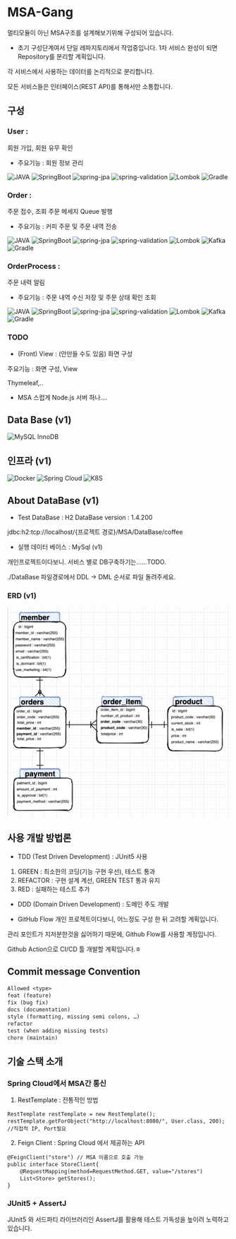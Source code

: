 # MSA-Gang
멀티모듈이 아닌 MSA구조를 설계해보기위해 구성되어 있습니다.
- 초기 구성단계여서 단일 레파지토리에서 작업중입니다. 1차 서비스 완성이 되면 Repository를 분리할 계획입니다.

각 서비스에서 사용하는 데이터를 논리적으로 분리합니다.

모든 서비스들은 인터페이스(REST API)를 통해서만 소통합니다. 

## 구성
### User :

회원 가입, 회원 유무 확인

- 주요기능 : 회원 정보 관리
    
![JAVA ](https://img.shields.io/badge/JAVA_JDK-1.11-007396?Style=flat&logo=Java&logoColor=007396)
![SpringBoot](https://img.shields.io/badge/SpringBoot-2.4.3-6DB33F?Style=flat&logo=Spring&logoColor=6DB33F)
![spring-jpa](https://img.shields.io/badge/Spring_jpa-2.4.5-6DB33F?Style=flat&logo=Spring&logoColor=85EA2D)
![spring-validation](https://img.shields.io/badge/Spring_validation-2.4.3-6DB33F?Style=flat&logo=Spring&logoColor=85EA2D)
![Lombok](https://img.shields.io/badge/Lombok-1.18.18-BC4521?Style=flat)
![Gradle](https://img.shields.io/badge/gradle-gradle6.8.3-yellow?Style=flat)

### Order :
주문 접수, 조회 주문 메세지 Queue 발행

- 주요기능 : 커피 주문 및 주문 내역 전송

![JAVA ](https://img.shields.io/badge/JAVA_JDK-1.11-007396?Style=flat&logo=Java&logoColor=007396)
![SpringBoot](https://img.shields.io/badge/SpringBoot-2.4.3-6DB33F?Style=flat&logo=Spring&logoColor=6DB33F)
![spring-jpa](https://img.shields.io/badge/Spring_jpa-2.4.5-6DB33F?Style=flat&logo=Spring&logoColor=85EA2D)
![spring-validation](https://img.shields.io/badge/Spring_validation-2.4.3-6DB33F?Style=flat&logo=Spring&logoColor=85EA2D)
![Lombok](https://img.shields.io/badge/Lombok-1.18.18-BC4521?Style=flat)
![Kafka](https://img.shields.io/badge/kafka-kafa2.6.6-yellowgreen?Style=flat)
![Gradle](https://img.shields.io/badge/gradle-gradle6.8.3-yellow?Style=flat)
  
### OrderProcess :
주문 내력 알림

- 주요기능 : 주문 내역 수신 저장 및 주문 상태 확인 조회

![JAVA ](https://img.shields.io/badge/JAVA_JDK-1.11-007396?Style=flat&logo=Java&logoColor=007396)
![SpringBoot](https://img.shields.io/badge/SpringBoot-2.4.3-6DB33F?Style=flat&logo=Spring&logoColor=6DB33F)
![spring-jpa](https://img.shields.io/badge/Spring_jpa-2.4.5-6DB33F?Style=flat&logo=Spring&logoColor=85EA2D)
![spring-validation](https://img.shields.io/badge/Spring_validation-2.4.3-6DB33F?Style=flat&logo=Spring&logoColor=85EA2D)
![Lombok](https://img.shields.io/badge/Lombok-1.18.18-BC4521?Style=flat)
![Kafka](https://img.shields.io/badge/kafka-kafa2.6.6-yellowgreen?Style=flat)
![Gradle](https://img.shields.io/badge/gradle-gradle6.8.3-yellow?Style=flat)

### TODO 
- (Front) View :
(안만들 수도 있음)
화면 구성

주요기능 : 화면 구성, View

 Thymeleaf,..

- MSA 스럽게 Node.js 서버 하나....

## Data Base (v1)
![MySQL InnoDB](https://img.shields.io/badge/MySQL-8.0.23-61DAFB?Style=flat&logo=MySQL&logoColor=61DAFB)

## 인프라 (v1)
![Docker](https://img.shields.io/badge/Docker-gray?Style=flat&logo=Docker&logoColor=2496ED)
![Spring Cloud](https://img.shields.io/badge/spring%20cloud-spring%20cloud-red)
![K8S](https://img.shields.io/badge/K8S-K8S--1.20-blue)

## About DataBase (v1)

- Test DataBase : H2 DataBase version : 1.4.200

jdbc:h2:tcp://localhost/{프로젝트 경로}/MSA/DataBase/coffee

- 실행 데이터 베이스 : MySql (v1)

개인프로젝트이다보니. 서비스 별로 DB구축하기는......TODO.

./DataBase 파일경로에서 DDL -> DML 순서로 파일 돌려주세요.

### ERD (v1)
<img src="Diagram/ERD-Diagram.png" alt="erd 다이어그램">

## 사용 개발 방법론
- TDD (Test Driven Development) : JUnit5 사용

1. GREEN : 최소한의 코딩(기능 구현 우선), 테스트 통과
2. REFACTOR : 구현 설계 계선, GREEN TEST 통과 유지
3. RED : 실패하는 테스트 추가

- DDD (Domain Driven Development) : 도메인 주도 개발

- GitHub Flow
개인 프로젝트이다보니, 어느정도 구성 한 뒤 고려할 계획입니다. 
  
관리 포인트가 지저분한것을 싫어하기 때문에, Github Flow를 사용할 계정입니다.

Github Action으로 CI/CD 툴 개발할 계획입니다.ㅎ

## Commit message Convention
```
Allowed <type>
feat (feature)
fix (bug fix)
docs (documentation)
style (formatting, missing semi colons, …)
refactor
test (when adding missing tests)
chore (maintain)
```

## 기술 스택 소개
### Spring Cloud에서 MSA간 통신
1) RestTemplate : 전통적인 방법
```
RestTemplate restTemplate = new RestTemplate();
restTemplate.getForObject("http://localhost:8080/", User.class, 200); //직접적 IP, Port필요 
```   

2) Feign Client : Spring Cloud 에서 제공하는 API
```
@FeignClient("store") // MSA 이름으로 호출 가능
public interface StoreClient{
    @RequestMapping(method=RequestMethod.GET, value="/stores")
    List<Store> getStores();
}
```

### JUnit5 + AssertJ
JUnit5 와 서드파티 라이브러리인 AssertJ를 활용해 테스트 가독성을 높이려 노력하고 있습니다.